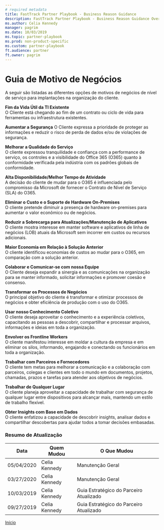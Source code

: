 ```yaml
---  
# required metadata  
title: FastTrack Partner Playbook - Business Reason Guidance
description: FastTrack Partner Playbook - Business Reason Guidance Overview
ms.author: Celia Kennedy
manager: pagrim
ms.date: 10/03/2019  
ms.topic: partner-playbook  
ms.prod: non-product-specific  
ms.custom: partner-playbook  
ft.audience: partner
ft.owner: pagrim
---  
```


# Guia de Motivo de Negócios

A seguir são listadas as diferentes opções de motivos de negócios de nível de serviço para implantações na organização do cliente.

**Fim da Vida Útil da TI Existente**  
O Cliente está chegando ao fim de um contrato ou ciclo de vida para ferramentas ou infraestrutura existentes.

**Aumentar a Segurança**
O Cliente expressa a prioridade de proteger as informações e reduzir o risco de perda de dados e/ou de violações de segurança.

**Melhorar a Qualidade do Serviço**  
O cliente expressou tranquilidade e confiança com a performance de serviço, os controles e a visibilidade do Office 365 (O365) quanto à conformidade verificada pela indústria com os padrões globais de conformidade.

**Alta Disponibilidade/Melhor Tempo de Atividade**  
A decisão do cliente de mudar para o O365 é influenciada pelo compromisso da Microsoft de fornecer o Contrato de Nível de Serviço (SLA) do O365.

**Eliminar o Custo e o Suporte de Hardware On-Premises**  
O cliente pretende diminuir a presença de hardware on-premises para aumentar o valor econômico ou de negócios.

**Reduzir a Sobrecarga para Atualizações/Manutenção de Aplicativos**  
O cliente mostra interesse em manter software e aplicativos de linha de negócios (LOB) atuais da Microsoft sem incorrer em custos ou recursos adicionais.

**Maior Economia em Relação à Solução Anterior**  
O cliente identificou economias de custos ao mudar para o O365, em comparação com a solução anterior.

**Colaborar e Comunicar-se com nossa Equipe**  
O Cliente deseja expandir a sinergia e as comunicações na organização para se manter informado, solicitar informações e promover coesão e consenso.

**Transformar os Processos de Negócios**  
O principal objetivo do cliente é transformar e otimizar processos de negócios e obter eficiência de produção com o uso do O365.

**Usar nosso Conhecimento Coletivo**  
O cliente deseja aproveitar o conhecimento e a experiência coletivos, capacitando as pessoas a descobrir, compartilhar e processar arquivos, informações e ideias em toda a organização.

**Envolver os Frontline ​​Workers**  
O cliente manifestou interesse em moldar a cultura da empresa e em eliminar os silos, informando, engajando e conectando os funcionários em toda a organização.

**Trabalhar com Parceiros e Fornecedores**  
O cliente tem metas para melhorar a comunicação e a colaboração com parceiros, colegas e clientes em todo o mundo em documentos, projetos, chamadas, prazos e tarefas para atender aos objetivos de negócios.

**Trabalhar de Qualquer Lugar**  
O cliente planeja aproveitar a capacidade de trabalhar com segurança de qualquer lugar entre dispositivos para alcançar mais, mantendo um estilo de trabalho flexível.

**Obter Insights com Base em Dados**  
O cliente enfatizou a capacidade de descobrir insights, analisar dados e compartilhar descobertas para ajudar todos a tomar decisões embasadas.

###  Resumo de Atualização

|Data|Quem Mudou|O Que Mudou|
|---------|---------------|----------------------------|
|05/04/2020| Celia Kennedy|  Manutenção Geral|
|03/27/2020| Celia Kennedy| Manutenção Geral|
|10/03/2019| Celia Kennedy| Guia Estratégico do Parceiro Atualizado|
|09/27/2019| Celia Kennedy| Guia Estratégico do Parceiro Atualizado|

[Início](http://partner-docs.microsoft.com)
